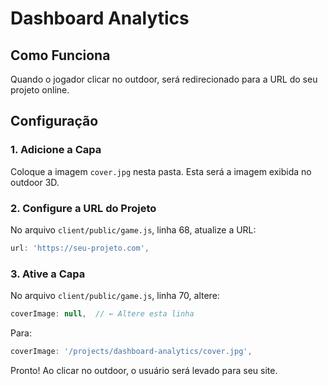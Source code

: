 # Dashboard Analytics

## Como Funciona

Quando o jogador clicar no outdoor, será redirecionado para a URL do seu projeto online.

## Configuração

### 1. Adicione a Capa
Coloque a imagem `cover.jpg` nesta pasta. Esta será a imagem exibida no outdoor 3D.

### 2. Configure a URL do Projeto
No arquivo `client/public/game.js`, linha 68, atualize a URL:
```javascript
url: 'https://seu-projeto.com',
```

### 3. Ative a Capa
No arquivo `client/public/game.js`, linha 70, altere:
```javascript
coverImage: null,  // ← Altere esta linha
```
Para:
```javascript
coverImage: '/projects/dashboard-analytics/cover.jpg',
```

Pronto! Ao clicar no outdoor, o usuário será levado para seu site.
